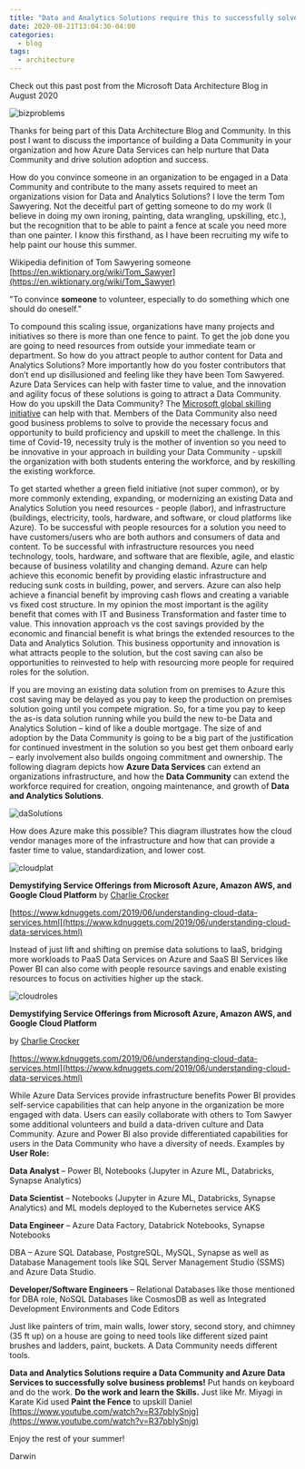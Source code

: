 ```yaml
---
title: "Data and Analytics Solutions require this to successfully solve business problems!"
date: 2020-08-21T13:04:30-04:00
categories:
  - blog
tags:
  - architecture
---
```


Check out this past post from the Microsoft Data Architecture Blog in August 2020

![bizproblems](https://phx02pap001files.storage.live.com/y4mtUIW8osWDy_ZFoYUI9Ia3U0iOEb99ce8I1f-pYJJqRakTYlDFRgip01WJUXAnN-_Flr5KtdM7_I8Yj9ENOOBhznEqSHSKlvmtiZ11okVkyAD-YX4RiUXAak5geAiNmOCC8gy-JEkVrRWNHXnY1OV4Q149onCRzULZba7BP8LOTF3YbHHymLd_O-e5W65NhI5?width=981&height=750&cropmode=none)

Thanks for being part of this Data Architecture Blog and Community.  In this post I want to discuss the importance of building a Data Community in your organization and how Azure Data Services can help nurture that Data Community and drive solution adoption and success.  

How do you convince someone in an organization to be engaged in a Data Community and contribute to the many assets required to meet an organizations vision for Data and Analytics Solutions?   I love the term Tom Sawyering.  Not the deceitful part of getting someone to do my work (I believe in doing my own ironing, painting, data wrangling, upskilling, etc.), but the recognition that to be able to paint a fence at scale you need more than one painter.  I know this firsthand, as I have been recruiting my wife to help paint our house this summer.

Wikipedia definition of Tom Sawyering someone [https://en.wiktionary.org/wiki/Tom_Sawyer](https://en.wiktionary.org/wiki/Tom_Sawyer)

"To convince **someone** to volunteer, especially to do something which one should do oneself."

To compound this scaling issue, organizations have many projects and initiatives so there is more than one fence to paint.  To get the job done you are going to need resources from outside your immediate team or department.  So how do you attract people to author content for Data and Analytics Solutions?  More importantly how do you foster contributors that don’t end up disillusioned and feeling like they have been Tom Sawyered.  Azure Data Services can help with faster time to value, and the innovation and agility focus of these solutions is going to attract a Data Community.  How do you upskill the Data Community?  The [Microsoft global skilling initiative](https://news.microsoft.com/skills/) can help with that.  Members of the Data Community also need good business problems to solve to provide the necessary focus and opportunity to build proficiency and upskill to meet the challenge.  In this time of Covid-19, necessity truly is the mother of invention so you need to be innovative in your approach in building your Data Community - upskill the organization with both students entering the workforce, and by reskilling the existing workforce.

To get started whether a green field initiative (not super common), or by more commonly extending, expanding, or modernizing an existing Data and Analytics Solution you need resources - people (labor), and infrastructure (buildings, electricity, tools, hardware, and software, or cloud platforms like Azure).  To be successful with people resources for a solution you need to have customers/users who are both authors and consumers of data and content.  To be successful with infrastructure resources you need technology, tools, hardware, and software that are flexible, agile, and elastic because of business volatility and changing demand.  Azure can help achieve this economic benefit by providing elastic infrastructure and reducing sunk costs in building, power, and servers.  Azure can also help achieve a financial benefit by improving cash flows and creating a variable vs fixed cost structure.  In my opinion the most important is the agility benefit that comes with IT and Business Transformation and faster time to value.  This innovation approach vs the cost savings provided by the economic and financial benefit is what brings the extended resources to the Data and Analytics Solution.  This business opportunity and innovation is what attracts people to the solution, but the cost saving can also be opportunities to reinvested to help with resourcing more people for required roles for the solution. 

If you are moving an existing data solution from on premises to Azure this cost saving may be delayed as you pay to keep the production on premises solution going until you compete migration.  So, for a time you pay to keep the as-is data solution running while you build the new to-be Data and Analytics Solution – kind of like a double mortgage.  The size of and adoption by the Data Community is going to be a big part of the justification for continued investment in the solution so you best get them onboard early – early involvement also builds ongoing commitment and ownership.  The following diagram depicts how **Azure Data Services** can extend an organizations infrastructure, and how the **Data Community** can extend the workforce required for creation, ongoing maintenance, and growth of **Data and Analytics Solutions**.

![daSolutions](https://phx02pap001files.storage.live.com/y4mwIHdEapS7Zz5gD4Vlz_Vl_dHTKoWl5lLOSk5nppeXvckenIXTkpFjd0kVGmXltCnbqwharPDtRqZKlYNhOi4yG0Yq-KsEjsR4zi9aI2M8tZHlF4GRjWSFD52gONtrjxiSdhRjuhcU2FyFKEylYh0Z1HGEP3594pnC7wE-UtfcYbGoZ8kGZPCVGuAFsVRSmwX?width=999&height=523&cropmode=none)

How does Azure make this possible?  This diagram illustrates how the cloud vendor manages more of the infrastructure and how that can provide a faster time to value, standardization, and lower cost.

![cloudplat](https://phx02pap001files.storage.live.com/y4mdHXxui5E40ENkssfllkVgJPIdT2ciAY42DpdOq5N0REjBYKw1ZCwI_qDGsJKu6Awj72hRHHsfzUezr59KLNLZ35w2fHHvHFhrcB8xajc20StRYks0gGC5wXdtB7jnFRSOZFRZxY35xsgtzWr_q8pJ4quIRG-2ZJkMnKgdidTGxB6ck251p_dI45U72WgjaDP?width=999&height=563&cropmode=none)

**Demystifying Service Offerings from Microsoft Azure, Amazon AWS, and Google Cloud Platform**
by [Charlie Crocker](https://www.linkedin.com/in/charliecrocker/)

[https://www.kdnuggets.com/2019/06/understanding-cloud-data-services.html](https://www.kdnuggets.com/2019/06/understanding-cloud-data-services.html)

Instead of just lift and shifting on premise data solutions to IaaS, bridging more workloads to PaaS Data Services on Azure and SaaS BI Services like Power BI can also come with people resource savings and enable existing resources to focus on activities higher up the stack.

![cloudroles](https://phx02pap001files.storage.live.com/y4mKNWP-1wHVC5SNDb4xfKEa9Hmh5zwyLyX9weDYrFsp_otyMXM17W-xoyowCTKeoYu9qqdTUXwHl4LTmDkxO4EZoHvTb_FaTR0G9Hi7ajBIeb2qZFT_L9I3jCEX9qyvBPfWFHvif2pdN6RRNL-pK-BA38mt0dr3RlaGge1UfoxLm2138zmGwE6u2irCdpP2N3C?width=999&height=495&cropmode=none)

**Demystifying Service Offerings from Microsoft Azure, Amazon AWS, and Google Cloud Platform**

by [Charlie Crocker](https://www.linkedin.com/in/charliecrocker/)

[https://www.kdnuggets.com/2019/06/understanding-cloud-data-services.html](https://www.kdnuggets.com/2019/06/understanding-cloud-data-services.html)

While Azure Data Services provide infrastructure benefits Power BI provides self-service capabilities that can help anyone in the organization be more engaged with data.  Users can easily collaborate with others to Tom Sawyer some additional volunteers and build a data-driven culture and Data Community.  Azure and Power BI also provide differentiated capabilities for users in the Data Community who have a diversity of needs.  Examples by **User Role:**

**Data Analyst** – Power BI, Notebooks (Jupyter in Azure ML, Databricks, Synapse Analytics)

**Data Scientist** – Notebooks (Jupyter in Azure ML, Databricks, Synapse Analytics) and ML models deployed to the Kubernetes service AKS

**Data Engineer** – Azure Data Factory, Databrick Notebooks, Synapse Notebooks

DBA – Azure SQL Database, PostgreSQL, MySQL, Synapse as well as Database Management tools like SQL Server Management Studio (SSMS) and Azure Data Studio.

**Developer/Software Engineers** – Relational Databases like those mentioned for DBA role, NoSQL Databases like CosmosDB as well as Integrated Development Environments and Code Editors

Just like painters of trim, main walls, lower story, second story, and chimney (35 ft up) on a house are going to need tools like different sized paint brushes and ladders, paint, buckets.  A Data Community needs different tools.

**Data and Analytics Solutions require a Data Community and Azure Data Services to successfully solve business problems!**  Put hands on keyboard and do the work.  **Do the work and learn the Skills.**  Just like Mr. Miyagi in Karate Kid used **Paint the Fence** to upskill Daniel [https://www.youtube.com/watch?v=R37pbIySnjg](https://www.youtube.com/watch?v=R37pbIySnjg)

Enjoy the rest of your summer!

Darwin


